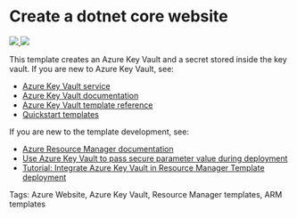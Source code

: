 # Create a dotnet core website

<a href="https://portal.azure.com/#create/Microsoft.Template/uri/https%3A%2F%2Fraw.githubusercontent.com%jacob-ebey%2Fdotnet-core-boilerplate%2Fmaster%2Fazureresources%2Fazuredeploy.json" target="_blank">
    <img src="http://azuredeploy.net/deploybutton.png"/>
</a>
<a href="http://armviz.io/#/?load=https%3A%2F%2Fraw.githubusercontent.com%jacob-ebey%22Fdotnet-core-boilerplate%2Fmaster%2Fazureresources%2Fazuredeploy.json" target="_blank">
    <img src="http://armviz.io/visualizebutton.png"/>
</a>

This template creates an Azure Key Vault and a secret stored inside the key vault. If you are new to Azure Key Vault, see:

- [Azure Key Vault service](https://azure.microsoft.com/services/key-vault/)
- [Azure Key Vault documentation](https://docs.microsoft.com/azure/key-vault/)
- [Azure Key Vault template reference](https://docs.microsoft.com/azure/templates/microsoft.keyvault/allversions)
- [Quickstart templates](https://azure.microsoft.com/resources/templates/?resourceType=Microsoft.Keyvault)

If you are new to the template development, see:

- [Azure Resource Manager documentation](https://docs.microsoft.com/en-us/azure/azure-resource-manager/)
- [Use Azure Key Vault to pass secure parameter value during deployment](https://docs.microsoft.com/azure/azure-resource-manager/resource-manager-keyvault-parameter)
- [Tutorial: Integrate Azure Key Vault in Resource Manager Template deployment](https://docs.microsoft.com/azure/azure-resource-manager/resource-manager-tutorial-use-key-vault)

Tags: Azure Website, Azure Key Vault, Resource Manager templates, ARM templates
